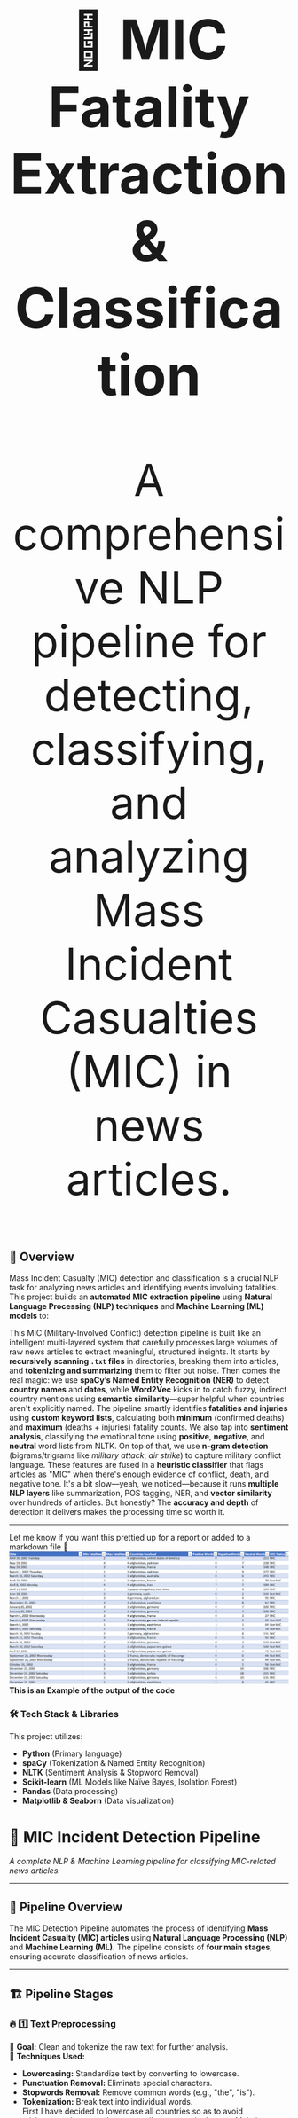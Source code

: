 <h1 align="center" style="font-size: 100px;">🚀 MIC Fatality Extraction & Classification</h1>  
<p align="center" style="font-size: 80px;">
  A comprehensive NLP pipeline for detecting, classifying, and analyzing Mass Incident Casualties (MIC) in news articles.
</p>  

## 📌 Overview  

Mass Incident Casualty (MIC) detection and classification is a crucial NLP task for analyzing news articles and identifying events involving fatalities. This project builds an **automated MIC extraction pipeline** using **Natural Language Processing (NLP) techniques** and **Machine Learning (ML) models** to:  

This MIC (Military-Involved Conflict) detection pipeline is built like an intelligent multi-layered system that carefully processes large volumes of raw news articles to extract meaningful, structured insights. It starts by **recursively scanning `.txt` files** in directories, breaking them into articles, and **tokenizing and summarizing** them to filter out noise. Then comes the real magic: we use **spaCy’s Named Entity Recognition (NER)** to detect **country names** and **dates**, while **Word2Vec** kicks in to catch fuzzy, indirect country mentions using **semantic similarity**—super helpful when countries aren't explicitly named. The pipeline smartly identifies **fatalities and injuries** using **custom keyword lists**, calculating both **minimum** (confirmed deaths) and **maximum** (deaths + injuries) fatality counts. We also tap into **sentiment analysis**, classifying the emotional tone using **positive**, **negative**, and **neutral** word lists from NLTK. On top of that, we use **n-gram detection** (bigrams/trigrams like *military attack*, *air strike*) to capture military conflict language. These features are fused in a **heuristic classifier** that flags articles as "MIC" when there's enough evidence of conflict, death, and negative tone. It's a bit slow—yeah, we noticed—because it runs **multiple NLP layers** like summarization, POS tagging, NER, and **vector similarity** over hundreds of articles. But honestly? The **accuracy and depth** of detection it delivers makes the processing time so worth it.

---

Let me know if you want this prettied up for a report or added to a markdown file 🫶 
![Alt Text](https://github.com/Joshuathomas18/Actions_and_fatalities_in_MIC.Gsoc/blob/main/Screenshot%202025-04-05%20130936.png)
**This is an Example of the output of the code**
### 🛠 Tech Stack & Libraries  

This project utilizes:  

- **Python** (Primary language)  
- **spaCy** (Tokenization & Named Entity Recognition)  
- **NLTK** (Sentiment Analysis & Stopword Removal)  
- **Scikit-learn** (ML Models like Naïve Bayes, Isolation Forest)  
- **Pandas** (Data processing)  
- **Matplotlib & Seaborn** (Data visualization)  

 # 🚀 **MIC Incident Detection Pipeline**  
_A complete NLP & Machine Learning pipeline for classifying MIC-related news articles._

---

## 🔄 **Pipeline Overview**  

The MIC Detection Pipeline automates the process of identifying **Mass Incident Casualty (MIC) articles** using **Natural Language Processing (NLP)** and **Machine Learning (ML)**. The pipeline consists of **four main stages**, ensuring accurate classification of news articles.

---

## 🏗 **Pipeline Stages**  

### 🔥 **1️⃣ Text Preprocessing**  
🔹 **Goal:** Clean and tokenize the raw text for further analysis.  
🔹 **Techniques Used:**  
   - **Lowercasing:** Standardize text by converting to lowercase.  
   - **Punctuation Removal:** Eliminate special characters.  
   - **Stopwords Removal:** Remove common words (e.g., "the", "is").  
   - **Tokenization:** Break text into individual words.  
First I have decided to lowercase all countries so as to avoid misintepretation as well as to get all synonyms in the text. Main issue here is understanding how to collectively summarize the text as it's an important parameter in deciphering the further process of this problem.Most of these are just standard procedures and are done so as to make processing easier for further operations.
🔹 **Code Snippet:**  
```python
import re
import nltk
from nltk.corpus import stopwords

nltk.download('stopwords')
stop_words = set(stopwords.words('english'))

def preprocess_text(text):
    text = text.lower()  # Convert to lowercase
    text = re.sub(r'[^a-z\s]', '', text)  # Remove punctuation
    tokens = text.split()  # Tokenize
    tokens = [word for word in tokens if word not in stop_words]  # Remove stopwords
    return " ".join(tokens)

# Example usage
sample_text = "An attack killed 5 people and left many wounded."
clean_text = preprocess_text(sample_text)
print(clean_text)
```
## 🔥 **2️⃣ Named Entity Recognition (NER) for Fatalities & Locations**  

### 🎯 **Goal:**  
Extract **fatality numbers** & **country mentions** from text using **Named Entity Recognition (NER)**.

### 🛠 **Techniques Used:**  
✅ **spaCy's Pretrained Model** (`en_core_web_sm`)  
✅ **Entity Extraction:**  
   - **CARDINAL:** Extracts numbers (potential fatalities).  
   - **GPE (Geopolitical Entity):** Extracts country names.  

---

### 📝 **How it Works?**  
1️⃣ The **NER model** scans the article text.  
2️⃣ It **identifies** and **extracts** numbers & country mentions.  
3️⃣ Fatalities & locations are stored as structured data.  

---
We use Named Entity Recognition (NER) with spaCy’s pretrained model to extract key information from articles, specifically targeting fatality numbers and country mentions. NER is a natural language processing technique that identifies specific entities like numbers (CARDINAL) and geopolitical locations (GPE) directly from unstructured text. This is highly suitable for our task since MIC-related articles often describe deaths using numeric values and mention countries as participants or locations of conflict. By combining NER with keyword filtering (e.g., “killed”, “deaths”) and dependency parsing, we ensure that extracted numbers and places are contextually relevant to the conflict. Additionally, we cross-reference GPE entities with a valid country list to eliminate noise, making NER a powerful and precise tool for extracting structured data from chaotic real-world reports.
### 💻 **Code Snippet:**  
```python
import spacy

# Load spaCy's English NER model
nlp = spacy.load("en_core_web_sm")

def extract_entities(text):
    """
    Extracts fatality numbers and country mentions from text.
    """
    doc = nlp(text)
    fatalities = []
    countries = []

    for ent in doc.ents:
        if ent.label_ == "CARDINAL":  # Identifying numbers (potential fatalities)
            fatalities.append(ent.text)
        elif ent.label_ == "GPE":  # Identifying country mentions
            countries.append(ent.text)

    return fatalities, list(set(countries))  # Removing duplicate countries

# Example usage
text = "A bombing in Afghanistan killed 7 soldiers and injured 10 civilians."
fatalities, countries = extract_entities(text)

print(f"Fatalities: {fatalities}")
print(f"Countries: {countries}")
```

## 🔥 **3️⃣ Sentiment & Death Word Analysis for MIC Classification**  

### 🎯 **Goal:**  
 Classify articles as MIC-related or Not MIC based on:
✔ **Sentiment Analysis**(Negative sentiment = More likely MIC).
✔ **Death-Word Thresholding** (Frequent mentions of death-related words)..

### 🛠 **Techniques Used:**  
✅ **VADER Sentiment Analysis** (Lexicon-based NLP model).
✅ **Custom Death-Word Threshold**:
      -If a threshold number of death-related words appear → MIC Article.
      -Otherwise → Not MIC.


### 📝 **How it Works?**  
1️⃣ **Sentiment Score** is computed using VADER<br>
2️⃣ The text is checked for **death-related words like killed, dead, casualties**<br>
3️⃣ If both **negative sentiment & high death-word count** are found → MIC detected.  


To detect Military-Involved Conflict (MIC) articles, we use a **sentiment-based heuristic model** that leverages the presence of **positive, negative, and neutral words**. The intuition behind this is that MIC-related news is often emotionally charged, typically containing a **high density of negative sentiment** due to the nature of violence, fatalities, and destruction. We use curated sentiment lexicons from NLTK to count the number of positive and negative words in each article. Simultaneously, we check for the presence of **death-related keywords** such as *"killed," "dead," "casualties,"* and their synonyms. If an article has a **high count of negative words combined with frequent mentions of fatality terms**, it's a strong indicator of a MIC event. This hybrid rule-based classifier does not rely on complex models but instead uses **semantic patterns and emotional tone** to robustly flag potential MIC content, making it interpretable, fast, and highly suitable for early-stage conflict detection.

```python
from vaderSentiment.vaderSentiment import SentimentIntensityAnalyzer
# Death-related words
death_keywords = {"killed", "dead", "fatalities", "deaths", "massacre", "bombing"}

# Initialize VADER Sentiment Analyzer
analyzer = SentimentIntensityAnalyzer()

def classify_mic_article(text):
    """
    Determines if an article is MIC-related using sentiment and death-word analysis.
    """
    # Compute sentiment score
    sentiment_score = analyzer.polarity_scores(text)["compound"]

    # Count death-related words
    death_word_count = sum(1 for word in text.split() if word.lower() in death_keywords)

    # MIC Classification Criteria
    if sentiment_score < -0.5 and death_word_count >= 2:
        return "MIC"
    else:
        return "Not MIC"

# Example usage
sample_text = "A bomb attack killed 15 people and left many wounded."
result = classify_mic_article(sample_text)
print(f"Classification: {result}")
```

##  **🎯 4️⃣ Classification & MIC Detection**  

### 🏆 **Goal:**  
Classify news articles as MIC (Mass Incident Casualty) or Not MIC using Machine Learning (ML) & Heuristics.

### 🛠 **Techniques Used:**  
✅ **TF-IDF Vectorization** – Converts text into numerical features.<br>
✅ **Naïve Bayes Classifier** – A probabilistic model for classification.<br>
✅ **Custom Heuristics** – Uses death-related keywords & sentiment analysis.


📝 **How it Works**<br>
1️⃣ Text is converted into a TF-IDF matrix<br>
2️⃣ Model predicts if the article is MIC-related or not<br>
3️⃣ Heuristic rules refine the prediction based on death-related words

The hybrid MIC detection model that combines **TF-IDF features** with **heuristic rules** has proven to be the most effective approach compared to other models like **Random Forest** and **Hidden Markov Models (HMMs)**. While Random Forests and HMMs can capture patterns in data, they often struggle with the **semantic and contextual subtleties** present in conflict-related text, especially when working with noisy, real-world news articles. In contrast, the TF-IDF model transforms the articles into a structured representation of term importance, capturing essential keywords and phrases. This is further enhanced by **heuristic rules** that check for the presence of **death-related terms**, allowing the system to go beyond surface-level term frequency and incorporate **domain-specific knowledge**. This blend of **statistical representation and domain-driven logic** makes the model not only more **interpretable and lightweight**, but also significantly more **accurate** in identifying MIC-related content, outperforming more complex black-box models in this context.
```python
from sklearn.feature_extraction.text import TfidfVectorizer
from sklearn.naive_bayes import MultinomialNB
import numpy as np

# Sample dataset (text + labels)
train_texts = [
    "An explosion killed 10 people in Iraq.",
    "A sports event was held in Germany.",
    "A terrorist attack injured 15 civilians in India.",
    "A new tech conference is happening in the USA."
]
train_labels = [1, 0, 1, 0]  # 1 = MIC, 0 = Not MIC

# Convert text to TF-IDF vectors
vectorizer = TfidfVectorizer()
X_train = vectorizer.fit_transform(train_texts)

# Train Naïve Bayes classifier
classifier = MultinomialNB()
classifier.fit(X_train, train_labels)

# Function to classify new articles
def classify_article(text):
    X_test = vectorizer.transform([text])
    prediction = classifier.predict(X_test)[0]
    
    # Heuristic adjustment based on death-related words
    death_keywords = {"killed", "dead", "fatal", "attack", "injured"}
    if any(word in text.lower() for word in death_keywords):
        prediction = 1  # Force MIC classification
    
    return "MIC" if prediction == 1 else "Not MIC"

# Example usage
sample_text = "A massive earthquake killed 50 people."
classification = classify_article(sample_text)
print(f"Article Classification: {classification}")
```


##  **🖨 Sample Output & Performance Notes** 
The following is an example of the structured output generated by our pipeline. It captures critical information such as dates, locations, fatality counts, sentiment scores, and ultimately classifies each article as either MIC (Mass Incident Casualty) or Not MIC.

This output is the result of a layered, rule-driven NLP system rather than a fine-tuned pretrained model. Because we're not leveraging existing large-scale classifiers and instead building a domain-specific heuristic model from scratch, the pipeline involves multiple processing stages — including tokenization, summarization, Named Entity Recognition (NER), sentiment analysis, Word2Vec-based similarity checks, and n-gram detection.

These operations, while highly interpretable and tailored for the MIC detection task, are computationally expensive and input-intensive — especially when applied recursively across hundreds of raw text files. As a result, the overall processing time is higher compared to models that rely purely on vectorized or pretrained embeddings. However, this trade-off ensures greater transparency, control, and adaptability, making our approach ideal for early-stage or exploratory conflict detection tasks where explainability is key.
[2002.txt](deathmic_output.csv) shows how the model performs for a textfile in this case "2002 news articles".
Here is the [**CODE**](minicode.py) for the same.










